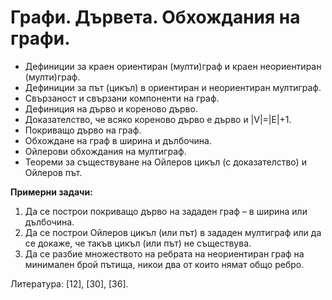 # Графи. Дървета. Обхождания на графи.

- Дефиниции за краен ориентиран (мулти)граф и краен неориентиран (мулти)граф.
- Дефиниции за път (цикъл) в ориентиран и неориентиран мултиграф.
- Свързаност и свързани компоненти на граф.
- Дефиниция на дърво и кореново дърво.
- Доказателство, че всяко кореново дърво е дърво и |V|=|E|+1.
- Покриващо дърво на граф.
- Обхождане на граф в ширина и дълбочина.
- Ойлерови обхождания на мултиграф.
- Теореми за съществуване на Ойлеров цикъл (с доказателство) и Ойлеров път.

**Примерни задачи:**

1. Да се построи покриващо дърво на зададен граф – в ширина или дълбочина.
2. Да се построи Ойлеров цикъл (или път) в зададен мултиграф или да се докаже, че такъв цикъл (или път) не съществува.
3. Да се разбие множеството на ребрата на неориентиран граф на минимален брой пътища, никои два от които нямат общо ребро.

Литература: [12], [30], [36].
